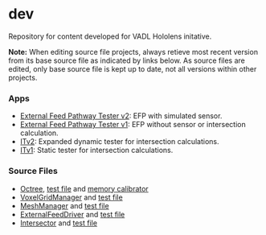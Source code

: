 # dev
Repository for content developed for VADL Hololens initative.

**Note:** When editing source file projects, always retieve most recent version from its base source file as indicated by links below. As source files are edited, only base source file is kept up to date, not all versions within other projects.

### Apps
* [External Feed Pathway Tester v2](../master/EFPv2.md): EFP with simulated sensor.
* [External Feed Pathway Tester v1](../master/EFPv1.md): EFP without sensor or intersection calculation.
* [ITv2](../master/ITv2.md): Expanded dynamic tester for intersection calculations.
* [ITv1](../master/IntersectorTester.md): Static tester for intersection calculations.

### Source Files
* [Octree](../master/VoxelGridTester/VoxelGridTester/Octree.cs), [test file](../master/VoxelGridTester/VoxelGridTester/Program.cs) and [memory calibrator](../master/OctreeMemCalibrator/OctreeMemCalibrator/Program.cs)
* [VoxelGridManager](../master/VoxelGridTester/VoxelGridTester/VoxelGridManager.cs) and [test file](../master/VoxelGridTester/VoxelGridTester/Program.cs)
* [MeshManager](../master/MeshManagerTester/MeshManagerTester/MeshManager.cs) and [test file](../master/MeshManagerTester/MeshManagerTester/Program.cs)
* [ExternalFeedDriver](../master/ExternalFeedDriverTester/ExternalFeedDriverTester/ExternalFeedDriver.cs) and [test file](../master/ExternalFeedDriverTester/ExternalFeedDriverTester/Program.cs)
* [Intersector](../master/IntersectorTester/IntersectorTester/Intersector.cs) and [test file](../master/IntersectorTester/IntersectorTester/Program.cs)